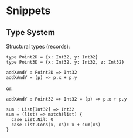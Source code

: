 # Snippets

## Type System

Structural types (records):

```
type Point2D = {x: Int32, y: Int32}
type Point3D = {x: Int32, y: Int32, z: Int32}
```

```
addXAndY : Point2D => Int32
addXAndY = (p) => p.x + p.y
```
or:
```
addXAndY : Point32 => Int32 = (p) => p.x + p.y
```

```
sum : List[Int32] => Int32
sum = (list) => match(list) {
  case List.Nil: 0
  case List.Cons(x, xs): x + sum(xs) 
}
```
